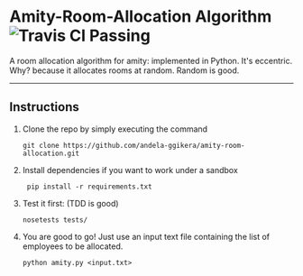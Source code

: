 # Amity-Room-Allocation Algorithm  ![Travis CI Passing](https://travis-ci.org/andela-ggikera/amity-room-allocation.svg?branch=master)

A room allocation algorithm for amity: implemented in Python.
It's eccentric. Why? because it allocates rooms at random. Random is good.

---

## Instructions

1. Clone the repo by simply executing the command

	`` git clone https://github.com/andela-ggikera/amity-room-allocation.git ``

2. Install dependencies if you want to work under a sandbox

	`` pip install -r requirements.txt``

3. Test it first: (TDD is good)

	`` nosetests tests/ ``

4. You are good to go! Just use an input text file containing the list of employees to be allocated.

	`` python amity.py <input.txt> ``


